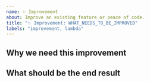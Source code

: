 ```yaml
---
name: ✨ Improvement
about: Improve an existing feature or peace of code.
title: "✨ Improvement: WHAT_NEEDS_TO_BE_IMPROVED"
labels: "improvement, lambda"
---
```


## Why we need this improvement
<!-- Explain what is missing in the existing implementation. -->

## What should be the end result
<!-- Explain who would you like the improvement to be achieved. -->
